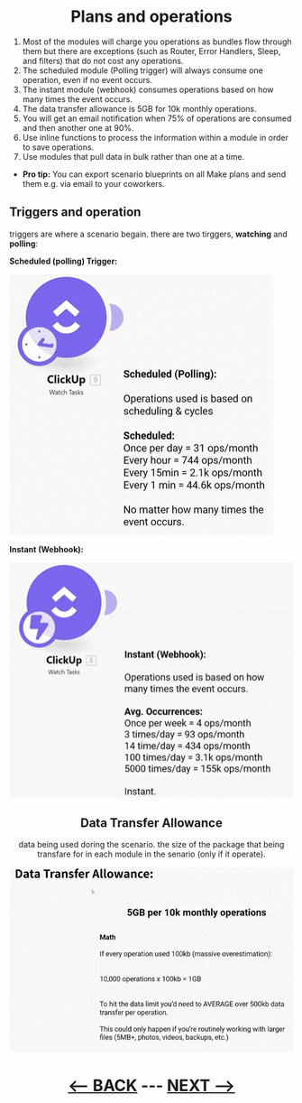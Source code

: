 <div align="center">

# Plans and operations 
</div>


1. Most of the modules will charge you operations as bundles flow through them but there are exceptions (such as Router, Error Handlers, Sleep, and filters) that do not cost any operations.
2. The scheduled module (Polling trigger) will always consume one operation, even if no event occurs.
3. The instant module (webhook) consumes operations based on how many times the event occurs.
4. The data transfer allowance is 5GB for 10k monthly operations.
5. You will get an email notification when 75% of operations are consumed and then another one at 90%.
6. Use inline functions to process the information within a module in order to save operations.
7. Use modules that pull data in bulk rather than one at a time.

* __Pro tip:__ You can export scenario blueprints on all Make plans and send them e.g. via email to your coworkers.

## Triggers and operation

triggers are where a scenario begain. there are two tirggers, __watching__ and __polling__:

__Scheduled (polling) Trigger:__

![Polling](pic/pullingoperation.gif)

__Instant (Webhook):__

![Webhook](pic/watchoperation.gif)

<div align="center">

## Data Transfer Allowance

data being used doring the scenario. the size of the package that being transfare for in each module in the senario (only if it operate).

![Data Transfer Count](pic/data_transfer.gif)

# [<-- BACK](troubleshooting.md) --- [NEXT -->](aggregators.md)
</div>
